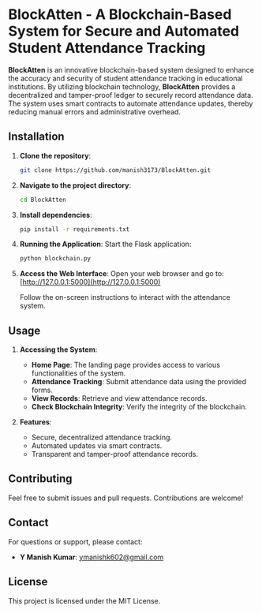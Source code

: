 # BlockAtten - A Blockchain-Based System for Secure and Automated Student Attendance Tracking

**BlockAtten** is an innovative blockchain-based system designed to enhance the accuracy and security of student attendance tracking in educational institutions. By utilizing blockchain technology, **BlockAtten** provides a decentralized and tamper-proof ledger to securely record attendance data. The system uses smart contracts to automate attendance updates, thereby reducing manual errors and administrative overhead.

## Installation

1. **Clone the repository**:
    ```bash
    git clone https://github.com/manish3173/BlockAtten.git
    ```

2. **Navigate to the project directory**:
    ```bash
    cd BlockAtten
    ```

3. **Install dependencies**:
    ```bash
    pip install -r requirements.txt
    ```

4. **Running the Application**:
    Start the Flask application:
    ```bash
    python blockchain.py
    ```

5. **Access the Web Interface**:
    Open your web browser and go to: [http://127.0.0.1:5000](http://127.0.0.1:5000)

    Follow the on-screen instructions to interact with the attendance system.

## Usage

1. **Accessing the System**:
   - **Home Page**: The landing page provides access to various functionalities of the system.
   - **Attendance Tracking**: Submit attendance data using the provided forms.
   - **View Records**: Retrieve and view attendance records.
   - **Check Blockchain Integrity**: Verify the integrity of the blockchain.

2. **Features**:
   - Secure, decentralized attendance tracking.
   - Automated updates via smart contracts.
   - Transparent and tamper-proof attendance records.

## Contributing
Feel free to submit issues and pull requests. Contributions are welcome!

## Contact
For questions or support, please contact:

- **Y Manish Kumar**: [ymanishk602@gmail.com](mailto:ymanishk602@gmail.com)

## License
This project is licensed under the MIT License.

